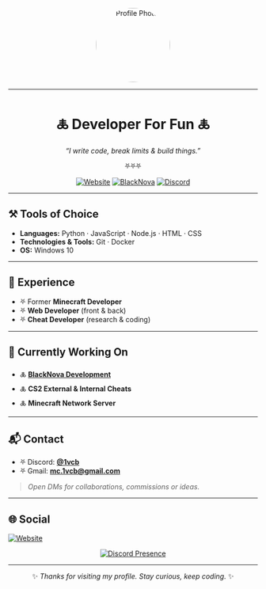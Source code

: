 <div align="center">

<img src="https://avatars.githubusercontent.com/u/143004358?s=400&u=b683973fc13fe11845695351a062a32cc87de827&v=4" 
     alt="Profile Photo" width="150" style="border-radius: 50%;" />

---

# 🜏 Developer For Fun 🜏

_“I write code, break limits & build things.”_

⛧⛧⛧  

[![Website](https://img.shields.io/badge/🌐-Website-8b5cf6?style=for-the-badge)](https://1vcb.netlify.app/)
[![BlackNova](https://img.shields.io/badge/🌐-BlackNova-23036b?style=for-the-badge)](https://dev.blacknova.cc)
[![Discord](https://img.shields.io/badge/💬-Discord-5865F2?style=for-the-badge)](https://discord.com/users/955230533137367100)

</div>

---

## ⚒️ Tools of Choice
- **Languages:** Python · JavaScript · Node.js · HTML · CSS  
- **Technologies & Tools:** Git · Docker  
- **OS:** Windows 10  

---

## 🧩 Experience
- ⛧ Former **Minecraft Developer**  
- ⛧ **Web Developer** (front & back)  
- ⛧ **Cheat Developer** (research & coding)  

---

## 🚀 Currently Working On
- 🜏 **[BlackNova Development](https://dev.blacknova.cc/)** 
- 🜏 **CS2 External & Internal Cheats**  
- 🜏 **Minecraft Network Server**  

---

## 📬 Contact
- ⛧ Discord: **[@1vcb](https://discord.com/users/955230533137367100)**  
- ⛧ Gmail: **mc.1vcb@gmail.com**  

> _Open DMs for collaborations, commissions or ideas._

---

## 🌐 Social
[![Website](https://img.shields.io/badge/-Website-8b5cf6?style=flat&logo=google-chrome&logoColor=white)](https://1vcb.netlify.app/)  
<p align="center">
  <a href="https://discord.com/users/955230533137367100" target="_blank" rel="nofollow">
    <img align="center" src="https://lanyard-profile-readme.vercel.app/api/955230533137367100?&animated=true&borderRadius=30px&idleMessage=Nothing..." alt="Discord Presence">
  </a>

---

<div align="center">

✨ _Thanks for visiting my profile. Stay curious, keep coding._ ✨

</div>
